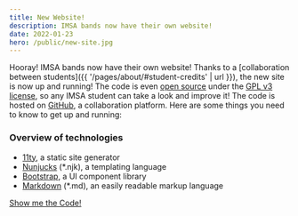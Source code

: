 ```yaml
---
title: New Website!
description: IMSA bands now have their own website!
date: 2022-01-23
hero: /public/new-site.jpg
---
```


Hooray! IMSA bands now have their own website! Thanks to a [collaboration between students]({{ '/pages/about/#student-credits' | url }}), the new site
is now up and running! The code is even [open source](https://opensource.com/resources/what-open-source)
under the [GPL v3 license](https://www.gnu.org/licenses/gpl-3.0.en.html),  so any IMSA student can take a look and improve it!
The code is hosted on [GitHub](https://github.com/funblaster22/IMSAband), a collaboration platform.
Here are some things you need to know to get up and running:

### Overview of technologies
- [11ty](https://www.11ty.dev/), a static site generator
- [Nunjucks](https://mozilla.github.io/nunjucks/templating.html) (*.njk), a templating language
- [Bootstrap](https://getbootstrap.com/docs/), a UI component library
- [Markdown](https://www.markdownguide.org/basic-syntax/) (*.md), an easily readable markup language

[Show me the Code!](https://github.com/funblaster22/IMSAband)